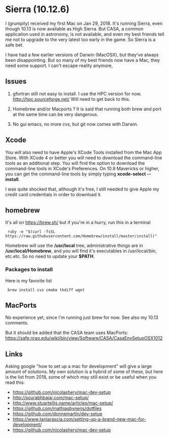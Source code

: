 # Sierra (10.12.6)

I (grumpily) received my first Mac on Jan 29, 2018. It's running
Sierra, even though 10.13 is now available as High Sierra. But CASA, a
common application used in astronomy, is not available, and even my
best friends tell me not to upgrade to the very latest too early in
the game. So Sierra is a safe bet.

I have had a few earlier versions of Darwin (MacOSX), but they've
always been disappointing.  But so many of my best friends now have a
Mac, they need some support. I can't escape reality anymore,

## Issues

1. gfortran still not easy to install.  I use the HPC version for now.  http://hpc.sourceforge.net/
   Will need to get back to this.

2. Homebrew and/or Macports ?
   It is said that running both brew and port at the same time can be very dangerous.

3. No gui emacs, no more cvs, but git now comes with Darwin.


## Xcode

You will also need to have Apple's XCode Tools installed from the Mac
App Store. With XCode 4 or better you will need to download the
command-line tools as an additional step. You will find the option to
download the command-line tools in XCode's Preferences. On 10.9
Mavericks or higher, you can get the command-line tools by simply
typing **xcode-select --install**.

I was quite shocked that, although it's free, I still needed to give
Apple my credit card credentials in order to download it.

## homebrew

It's all on https://brew.sh/  but if you're in a hurry, run this in a terminal

     
     ruby -e "$(curl -fsSL https://raw.githubusercontent.com/Homebrew/install/master/install)"

Homebrew will use the **/usr/local** tree,
administrative things are in **/usr/local/Homebrew**, 
and you will find it's executables in /usr/local/bin, etc.etc. So no need to update your **$PATH**.

### Packages to install

Here is my favorite list

     brew install cvs cmake tkdiff wget

## MacPorts

   No experience yet, since I'm running just brew for now.  See also my 10.13 comments.

But it should be added that the CASA team uses MacPorts: https://safe.nrao.edu/wiki/bin/view/Software/CASA/CasaEnvSetupOSX1012


## Links

Asking google "how to set up a mac for development" will give a large amount
of solutions. My own solution is a hybrid of some of these, but here is the
list from 2018, some of which may still exist or be useful when you read this:

* https://github.com/nicolashery/mac-dev-setup
* http://sourabhbajaj.com/mac-setup/
* http://www.stuartellis.name/articles/mac-setup/
* https://github.com/mathiasbynens/dotfiles
* https://github.com/donnemartin/dev-setup
* https://www.taniarascia.com/setting-up-a-brand-new-mac-for-development/
* https://github.com/nicolashery/mac-dev-setup


